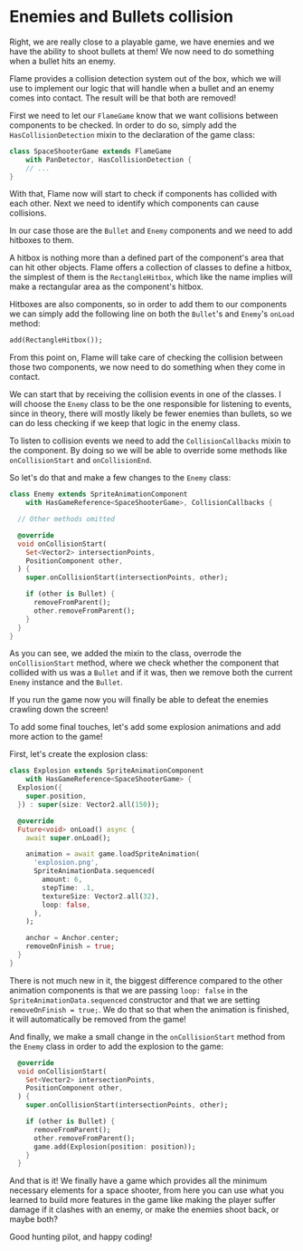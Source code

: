 # Enemies and Bullets collision

Right, we are really close to a playable game, we have enemies and we have the ability to shoot bullets
at them! We now need to do something when a bullet hits an enemy.

Flame provides a collision detection system out of the box, which we will use to implement our logic that will handle when
a bullet and an enemy comes into contact. The result will be that both are removed!

First we need to let our `FlameGame` know that we want collisions between components to
be checked. In order to do so, simply add the `HasCollisionDetection` mixin to the declaration
of the game class:

```dart
class SpaceShooterGame extends FlameGame
    with PanDetector, HasCollisionDetection {
    // ...
}
```

With that, Flame now will start to check if components has collided with each other. Next we need to
identify which components can cause collisions.

In our case those are the `Bullet` and `Enemy` components and we need to add hitboxes to them.

A hitbox is nothing more than a defined part of the component's area that can hit
other objects. Flame offers a collection of classes to define a hitbox, the simplest of them is
the `RectangleHitbox`, which like the name implies will make a rectangular area as the component's
hitbox.

Hitboxes are also components, so in order to add them to our components we can simply add
the following line on both the `Bullet`'s and `Enemy`'s `onLoad` method:

```dart
add(RectangleHitbox());
```

From this point on, Flame will take care of checking the collision between those two components,
we now need to do something when they come in contact.

We can start that by receiving the collision events in one of the classes. I will choose the
`Enemy` class to be the one responsible for listening to events, since in theory, there will
mostly likely be fewer enemies than bullets, so we can do less checking if we keep that logic
in the enemy class.

To listen to collision events we need to add the `CollisionCallbacks` mixin to the component.
By doing so we will be able to override some methods like `onCollisionStart` and `onCollisionEnd`.

So let's do that and make a few changes to the `Enemy` class:

```dart
class Enemy extends SpriteAnimationComponent
    with HasGameReference<SpaceShooterGame>, CollisionCallbacks {

  // Other methods omitted

  @override
  void onCollisionStart(
    Set<Vector2> intersectionPoints,
    PositionComponent other,
  ) {
    super.onCollisionStart(intersectionPoints, other);

    if (other is Bullet) {
      removeFromParent();
      other.removeFromParent();
    }
  }
}
```

As you can see, we added the mixin to the class, overrode the `onCollisionStart` method,
where we check whether the component that collided with us was a `Bullet` and if it was, then
we remove both the current `Enemy` instance and the `Bullet`.

If you run the game now you will finally be able to defeat the enemies crawling down the screen!

To add some final touches, let's add some explosion animations and add more action to the game!

First, let's create the explosion class:

```dart
class Explosion extends SpriteAnimationComponent
    with HasGameReference<SpaceShooterGame> {
  Explosion({
    super.position,
  }) : super(size: Vector2.all(150));

  @override
  Future<void> onLoad() async {
    await super.onLoad();

    animation = await game.loadSpriteAnimation(
      'explosion.png',
      SpriteAnimationData.sequenced(
        amount: 6,
        stepTime: .1,
        textureSize: Vector2.all(32),
        loop: false,
      ),
    );

    anchor = Anchor.center;
    removeOnFinish = true;
  }
}
```

There is not much new in it, the biggest difference compared to the other animation components is
that we are passing `loop: false` in the `SpriteAnimationData.sequenced` constructor and that we are
setting `removeOnFinish = true;`. We do that so that when the animation is finished, it will
automatically be removed from the game!

And finally, we make a small change in the `onCollisionStart` method from the `Enemy` class
in order to add the explosion to the game:

```dart
  @override
  void onCollisionStart(
    Set<Vector2> intersectionPoints,
    PositionComponent other,
  ) {
    super.onCollisionStart(intersectionPoints, other);

    if (other is Bullet) {
      removeFromParent();
      other.removeFromParent();
      game.add(Explosion(position: position));
    }
  }
```

And that is it! We finally have a game which provides all the minimum necessary elements for a space
shooter, from here you can use what you learned to build more features in the game like making
the player suffer damage if it clashes with an enemy, or make the enemies shoot back, or maybe
both?

Good hunting pilot, and happy coding!
